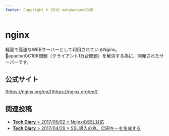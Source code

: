 ```yaml
---
footer: Copyright © 2018 nakanakamu0828
---
```

# nginx
軽量で高速なWEBサーバーとして利用されているNginx。  
apacheのC10K問題（クライアント1万台問題）を解決する為に、開発されたサーバーです。

## 公式サイト
[https://nginx.org/en/](https://nginx.org/en/)


## 関連投稿
* [<b>Tech Diary</b> &gt; 2017/05/02 &gt; NginxのSSL対応](/diary/2018-05-02.html#nginx%E3%81%AEssl%E5%AF%BE%E5%BF%9C)
* [<b>Tech Diary</b> &gt; 2017/04/29 &gt; SSL導入の為、CSRキーを生成する](/diary/2018-04-29.html#ssl%E5%B0%8E%E5%85%A5%E3%81%AE%E7%82%BA%E3%80%81csr%E3%82%AD%E3%83%BC%E3%82%92%E7%94%9F%E6%88%90%E3%81%99%E3%82%8B)
